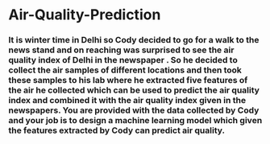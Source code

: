 # Air-Quality-Prediction
### It is winter time in Delhi so Cody decided to go for a walk to the news stand and on reaching was surprised to see the air quality index of Delhi in the newspaper . So he decided to collect the air samples of different locations and then took these samples to his lab where he extracted five features of the air he collected which can be used to predict the air quality index and combined it with the air quality index given in the newspapers. You are provided with the data collected by Cody and your job is to design a machine learning model which given the features extracted by Cody can predict air quality.
